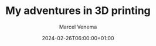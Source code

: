 ---
title: "My adventures in 3D printing"
description: ""
date: 2024-02-26T06:00:00+01:00
image: "/images/blog/image-placeholder.png"
categories: ["Fun"]
author: "Marcel Venema" 
tags: ["3D"]
draft: true
---